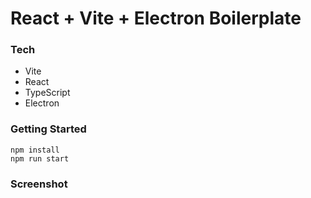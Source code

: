 # React + Vite + Electron Boilerplate

### Tech

- Vite
- React
- TypeScript
- Electron

### Getting Started

```
npm install
npm run start
```

### Screenshot
